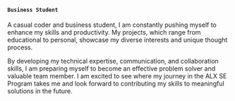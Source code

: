 #### **` Business Student `**
A casual coder and business student, I am constantly pushing myself to enhance my skills and productivity. My projects, which range from educational to personal, showcase my diverse interests and unique thought process.   

By developing my technical expertise, communication, and collaboration skills, I am preparing myself to become an effective problem solver and valuable team member. I am excited to see where my journey in the ALX SE Program takes me and look forward to contributing my skills to meaningful solutions in the future.
